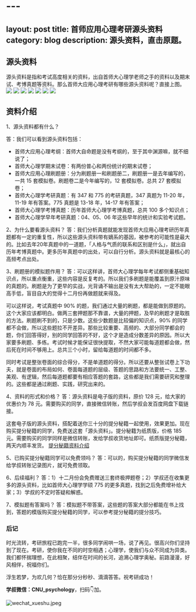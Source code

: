 # ---
layout:     post
title: 首师应用心理考研源头资料
category: blog
description: 源头资料，直击原题。
---

## 源头资料
源头资料是指和考试高度相关的资料，出自首师大心理学老师之手的资料以及期末试、考博真题等资料。那么首师大应用心理考研有哪些源头资料呢？直接上图。
![](https://image.cnu347.com/2020-10-25-SourceMaterial000.png)
![](https://image.cnu347.com/2020-10-25-SourceMaterial001.png)
![](https://image.cnu347.com/2020-10-25-SourceMaterial002.png)
![](https://image.cnu347.com/2020-10-25-SourceMaterial003-0.png)
![](https://image.cnu347.com/2020-10-25-SourceMaterial004.png)
![](https://image.cnu347.com/2020-10-25-SourceMaterial005.png)
![](https://image.cnu347.com/2020-10-25-SourceMaterial006.png)

## 资料介绍

1、源头资料都有什么？

答：我们可以看到源头资料包括：
- 首师大应用心理考纲：首师大自命题是没有考纲的，至于其中渊源嘛，就不细说了；
- 首师大心理学期末试卷：有两份普心和两份统计的期末试卷；
- 首师大应用心理刷题册：分为刷题册一和刷题册二，刷题册一是去年编写的，一共 15 套模拟卷。刷题卷二是今年编写的，12 套模拟卷。总共 27 套模拟卷；
- 首师大心理学考研真题：有 347 和 775 的考研真题，347 真题为 11-20 年，11-19 年有答案。775 真题是 13-18 年，14-17 年有答案；
- 首师大心理学考博真题：历年首师大心理学考博真题，总共 100 多个知识点；
- 首师大心理学早年考研真题：04、05、06 年这些早年的统计和实验考试题。

2、为什么要看源头资料？
答：我们分析真题就能发现首师大应用心理考研历年真题都有一定的重复性，所以这些源头资料带有嫡系的基因，被参考的可能性是最大的。比如去年20年真题中的一道题，「人格与气质的联系和区别是什么」，就出自历年考博真题中。更多历年真题中的出处，可以自行分析。源头资料就是最核心的高频考点出处。

3、刷题册的模拟题作用？
答：可以这样讲，首师大心理学每年考试都侧重基础知识点，所以重点衡重，这些内容是反复考的。所以我们多刷题是能覆盖到原汁原味的真题的。刷题是为了更早的实战，光背诵不输出是没有太大帮助的，一定不能眼高手低，盲目自大的觉得十二月份再做题就来得及。

可以这样说，考试真题中 90% 的题，我们通过大量的刷题，都是能做到原题的。这个大家应该都明白。做两三套押题那不靠谱，大量的押题，及早的刷题才是取胜的方法。刷题刷不到的，只是少数。这些少数题是比较偏的知识点，90% 的同学都不会做，所以这些题拉不开差异。那些比较重要、高频的、大部分同学都会的题，你们回答得好，别的同学回答的不好，这个才是造成分数差异的原因。所以大家要多刷题、多练。考试时候才能保证很快提取，不然大家可能每道题都会做，然后死在时间不够用上。总共三个小时，留给每道题的时间都不多。

同时考试是整张卷面的综合得分，不是单道题的得分。所以还要从整张试卷上下功夫，就是卷面的布局如何、卷面每道题的层级、答题的思路和方法要统一、工整、美观、有逻辑，然后每道题都要有相应答题的套路，这些都是我们需要研究和整理的。这些都是通过刷题、实践，研究出来的。

4、资料的形式和价格？
答：源头资料是电子版的资料，原价 128 元，给大家的优惠价为 78 元。需要购买的同学，直接微信转账，然后学叔会发百度网盘下载链接。

这套电子版的源头资料，搭配着送你三十分的提分秘籍一起使用，效果更加。现在购买提分秘籍的同学，免费送这套「源头资料」。提分秘籍为纸质版，价格 185 元。需要购买的同学同样是微信转账，发给学叔收货地址即可。纸质版提分秘籍，两天内顺丰发货。
[提分秘籍资料介绍](https://cnu347.com/ScoreSkill)

5、已购买提分秘籍同学可以免费领吗？
答：可以的，购买提分秘籍的同学微信发给学叔转账记录图片，就可免费领取。

6、后续福利？
答：1）十二月份会免费赠送三套终极押题卷；2）学叔还在收集更多的源头资料，比如首师大心理学学硕 775 的更多真题，找到之后免费增补给大家；3）学叔的不定时答疑和解惑。

7、模拟题有答案吗？
答：模拟题不带答案，这些题的答案大部分都能在书上找到，答题的模版购买提分秘籍的同学，可以参考提分秘籍的提分技巧。

### 后记

时光流转，考研旅程已跑完一半，很多同学闹哄一场，说了再见。很高兴你们坚持到了现在。考研，使你我在不同的时空相遇；心理学，使我们与众不同成为异类。我们都怀揣理想，在此相聚，结伴在时间的长河，追溯心理学奥秘。前路漫漫，好风相伴，祝福你们。

浮生若梦，为欢几何？恰在那分分秒秒、滴滴答答。祝考研成功！

**学叔微信：CNU_psychology**，扫码👇加。

![wechat_xueshu.jpeg](https://cnu347-1257355643.cos.ap-beijing.myqcloud.com/CNU347/WechatIMG125.jpeg)